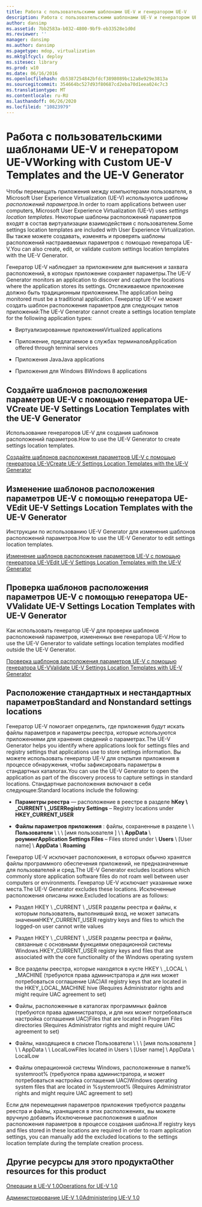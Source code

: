 ```yaml
---
title: Работа с пользовательскими шаблонами UE-V и генератором UE-V
description: Работа с пользовательскими шаблонами UE-V и генератором UE-V
author: dansimp
ms.assetid: 7bb2583a-b032-4800-9bf9-eb33528e1d0d
ms.reviewer: ''
manager: dansimp
ms.author: dansimp
ms.pagetype: mdop, virtualization
ms.mktglfcycl: deploy
ms.sitesec: library
ms.prod: w10
ms.date: 06/16/2016
ms.openlocfilehash: db5387254842bfdcf3898089bc12a8e929e3813a
ms.sourcegitcommit: 354664bc527d93f80687cd2eba70d1eea024c7c3
ms.translationtype: MT
ms.contentlocale: ru-RU
ms.lasthandoff: 06/26/2020
ms.locfileid: "10823979"
---
```

# <span data-ttu-id="b7e25-103">Работа с пользовательскими шаблонами UE-V и генератором UE-V</span><span class="sxs-lookup"><span data-stu-id="b7e25-103">Working with Custom UE-V Templates and the UE-V Generator</span></span>


<span data-ttu-id="b7e25-104">Чтобы перемещать приложения между компьютерами пользователя, в Microsoft User Experience Virtualization (UE-V) используются *шаблоны расположений параметров*.</span><span class="sxs-lookup"><span data-stu-id="b7e25-104">In order to roam applications between user computers, Microsoft User Experience Virtualization (UE-V) uses *settings location templates*.</span></span> <span data-ttu-id="b7e25-105">Некоторые шаблоны расположений параметров входят в состав виртуализации взаимодействия с пользователем.</span><span class="sxs-lookup"><span data-stu-id="b7e25-105">Some settings location templates are included with User Experience Virtualization.</span></span> <span data-ttu-id="b7e25-106">Вы также можете создавать, изменять и проверять шаблоны расположений настраиваемых параметров с помощью генератора UE-V.</span><span class="sxs-lookup"><span data-stu-id="b7e25-106">You can also create, edit, or validate custom settings location templates with the UE-V Generator.</span></span>

<span data-ttu-id="b7e25-107">Генератор UE-V наблюдает за приложением для выяснения и захвата расположений, в которых приложение сохраняет параметры.</span><span class="sxs-lookup"><span data-stu-id="b7e25-107">The UE-V Generator monitors an application to discover and capture the locations where the application stores its settings.</span></span> <span data-ttu-id="b7e25-108">Отслеживаемое приложение должно быть традиционным приложением.</span><span class="sxs-lookup"><span data-stu-id="b7e25-108">The application being monitored must be a traditional application.</span></span> <span data-ttu-id="b7e25-109">Генератор UE-V не может создать шаблон расположения параметров для следующих типов приложений:</span><span class="sxs-lookup"><span data-stu-id="b7e25-109">The UE-V Generator cannot create a settings location template for the following application types:</span></span>

-   <span data-ttu-id="b7e25-110">Виртуализированные приложения</span><span class="sxs-lookup"><span data-stu-id="b7e25-110">Virtualized applications</span></span>

-   <span data-ttu-id="b7e25-111">Приложение, предлагаемое в службах терминалов</span><span class="sxs-lookup"><span data-stu-id="b7e25-111">Application offered through terminal services</span></span>

-   <span data-ttu-id="b7e25-112">Приложения Java</span><span class="sxs-lookup"><span data-stu-id="b7e25-112">Java applications</span></span>

-   <span data-ttu-id="b7e25-113">Приложения для Windows 8</span><span class="sxs-lookup"><span data-stu-id="b7e25-113">Windows 8 applications</span></span>

## <span data-ttu-id="b7e25-114">Создайте шаблонов расположения параметров UE-V с помощью генератора UE-V</span><span class="sxs-lookup"><span data-stu-id="b7e25-114">Create UE-V Settings Location Templates with the UE-V Generator</span></span>


<span data-ttu-id="b7e25-115">Использование генераторов UE-V для создания шаблонов расположений параметров.</span><span class="sxs-lookup"><span data-stu-id="b7e25-115">How to use the UE-V Generator to create settings location templates.</span></span>

[<span data-ttu-id="b7e25-116">Создайте шаблонов расположения параметров UE-V с помощью генератора UE-V</span><span class="sxs-lookup"><span data-stu-id="b7e25-116">Create UE-V Settings Location Templates with the UE-V Generator</span></span>](create-ue-v-settings-location-templates-with-the-ue-v-generator.md)

## <span data-ttu-id="b7e25-117">Изменение шаблонов расположения параметров UE-V с помощью генератора UE-V</span><span class="sxs-lookup"><span data-stu-id="b7e25-117">Edit UE-V Settings Location Templates with the UE-V Generator</span></span>


<span data-ttu-id="b7e25-118">Инструкции по использованию UE-V Generator для изменения шаблонов расположений параметров.</span><span class="sxs-lookup"><span data-stu-id="b7e25-118">How to use the UE-V Generator to edit settings location templates.</span></span>

[<span data-ttu-id="b7e25-119">Изменение шаблонов расположения параметров UE-V с помощью генератора UE-V</span><span class="sxs-lookup"><span data-stu-id="b7e25-119">Edit UE-V Settings Location Templates with the UE-V Generator</span></span>](edit-ue-v-settings-location-templates-with-the-ue-v-generator.md)

## <span data-ttu-id="b7e25-120">Проверка шаблонов расположения параметров UE-V с помощью генератора UE-V</span><span class="sxs-lookup"><span data-stu-id="b7e25-120">Validate UE-V Settings Location Templates with UE-V Generator</span></span>


<span data-ttu-id="b7e25-121">Как использовать генератор UE-V для проверки шаблонов расположений параметров, измененных вне генератора UE-V.</span><span class="sxs-lookup"><span data-stu-id="b7e25-121">How to use the UE-V Generator to validate settings location templates modified outside the UE-V Generator.</span></span>

[<span data-ttu-id="b7e25-122">Проверка шаблонов расположения параметров UE-V с помощью генератора UE-V</span><span class="sxs-lookup"><span data-stu-id="b7e25-122">Validate UE-V Settings Location Templates with UE-V Generator</span></span>](validate-ue-v-settings-location-templates-with-ue-v-generator.md)

## <a href="" id="bkmk-standardnonstandardsettingslocations"></a><span data-ttu-id="b7e25-123">Расположение стандартных и нестандартных параметров</span><span class="sxs-lookup"><span data-stu-id="b7e25-123">Standard and Nonstandard settings locations</span></span>


<span data-ttu-id="b7e25-124">Генератор UE-V помогает определить, где приложения будут искать файлы параметров и параметры реестра, которые используются приложениями для хранения сведений о параметрах.</span><span class="sxs-lookup"><span data-stu-id="b7e25-124">The UE-V Generator helps you identify where applications look for settings files and registry settings that applications use to store settings information.</span></span> <span data-ttu-id="b7e25-125">Вы можете использовать генератор UE-V для открытия приложения в процессе обнаружения, чтобы зафиксировать параметры в стандартных каталогах.</span><span class="sxs-lookup"><span data-stu-id="b7e25-125">You can use the UE-V Generator to open the application as part of the discovery process to capture settings in standard locations.</span></span> <span data-ttu-id="b7e25-126">Стандартные расположения включают в себя следующее:</span><span class="sxs-lookup"><span data-stu-id="b7e25-126">Standard locations include the following:</span></span>

-   <span data-ttu-id="b7e25-127">**Параметры реестра** — расположение в реестре в разделе **hKey \ _CURRENT \ _USER**</span><span class="sxs-lookup"><span data-stu-id="b7e25-127">**Registry Settings** – Registry locations under **HKEY\_CURRENT\_USER**</span></span>

-   <span data-ttu-id="b7e25-128">**Файлы параметров приложения** : файлы, сохраненные в разделе \ \ **Пользователи** \ \ \ [имя пользователя \] \ \ **AppData**  \\  **роуминг**</span><span class="sxs-lookup"><span data-stu-id="b7e25-128">**Application Settings Files** – Files stored under \\ **Users** \\ \[User name\] \\ **AppData** \\ **Roaming**</span></span>

<span data-ttu-id="b7e25-129">Генератор UE-V исключает расположения, в которых обычно хранятся файлы программного обеспечения приложений, не предназначенные для пользователей и сред.</span><span class="sxs-lookup"><span data-stu-id="b7e25-129">The UE-V Generator excludes locations which commonly store application software files do not roam well between user computers or environments.</span></span> <span data-ttu-id="b7e25-130">Генератор UE-V исключает указанные ниже места.</span><span class="sxs-lookup"><span data-stu-id="b7e25-130">The UE-V Generator excludes these locations.</span></span> <span data-ttu-id="b7e25-131">Исключенные расположения описаны ниже.</span><span class="sxs-lookup"><span data-stu-id="b7e25-131">Excluded locations are as follows:</span></span>

-   <span data-ttu-id="b7e25-132">Раздел HKEY \ _CURRENT \ _USER разделы реестра и файлы, к которым пользователь, выполнивший вход, не может записать значения</span><span class="sxs-lookup"><span data-stu-id="b7e25-132">HKEY\_CURRENT\_USER registry keys and files to which the logged-on user cannot write values</span></span>

-   <span data-ttu-id="b7e25-133">Раздел HKEY \ _CURRENT \ _USER разделы реестра и файлы, связанные с основными функциями операционной системы Windows.</span><span class="sxs-lookup"><span data-stu-id="b7e25-133">HKEY\_CURRENT\_USER registry keys and files that are associated with the core functionality of the Windows operating system</span></span>

-   <span data-ttu-id="b7e25-134">Все разделы реестра, которые находятся в кусте HKEY \ _LOCAL \ _MACHINE (требуются права администратора и для них может потребоваться соглашение UAC)</span><span class="sxs-lookup"><span data-stu-id="b7e25-134">All registry keys that are located in the HKEY\_LOCAL\_MACHINE hive (Requires Administrator rights and might require UAC agreement to set)</span></span>

-   <span data-ttu-id="b7e25-135">Файлы, расположенные в каталогах программных файлов (требуются права администратора, и для них может потребоваться настройка соглашения UAC)</span><span class="sxs-lookup"><span data-stu-id="b7e25-135">Files that are located in Program Files directories (Requires Administrator rights and might require UAC agreement to set)</span></span>

-   <span data-ttu-id="b7e25-136">Файлы, находящиеся в списке Пользователи \ \ \ [имя пользователя \] \ \ AppData \ \ LocalLow</span><span class="sxs-lookup"><span data-stu-id="b7e25-136">Files located in Users \\ \[User name\] \\ AppData \\ LocalLow</span></span>

-   <span data-ttu-id="b7e25-137">Файлы операционной системы Windows, расположенные в папке% systemroot% (требуются права администратора, и может потребоваться настройка соглашения UAC)</span><span class="sxs-lookup"><span data-stu-id="b7e25-137">Windows operating system files that are located in %systemroot% (Requires Administrator rights and might require UAC agreement to set)</span></span>

<span data-ttu-id="b7e25-138">Если для перемещения параметров приложения требуются разделы реестра и файлы, хранящиеся в этих расположениях, вы можете вручную добавить Исключенные расположения в шаблон расположения параметров в процессе создания шаблона.</span><span class="sxs-lookup"><span data-stu-id="b7e25-138">If registry keys and files stored in these locations are required in order to roam application settings, you can manually add the excluded locations to the settings location template during the template creation process.</span></span>

## <span data-ttu-id="b7e25-139">Другие ресурсы для этого продукта</span><span class="sxs-lookup"><span data-stu-id="b7e25-139">Other resources for this product</span></span>


[<span data-ttu-id="b7e25-140">Операции в UE-V 1.0</span><span class="sxs-lookup"><span data-stu-id="b7e25-140">Operations for UE-V 1.0</span></span>](operations-for-ue-v-10.md)

[<span data-ttu-id="b7e25-141">Администрирование UE-V 1.0</span><span class="sxs-lookup"><span data-stu-id="b7e25-141">Administering UE-V 1.0</span></span>](administering-ue-v-10.md)

 

 





